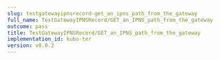 ```yaml
---
slug: testgatewayipnsrecord-get_an_ipns_path_from_the_gateway
full_name: TestGatewayIPNSRecord/GET_an_IPNS_path_from_the_gateway
outcome: pass
title: TestGatewayIPNSRecord/GET_an_IPNS_path_from_the_gateway
implementation_id: kubo-ter
version: v0.0.2
---
```


